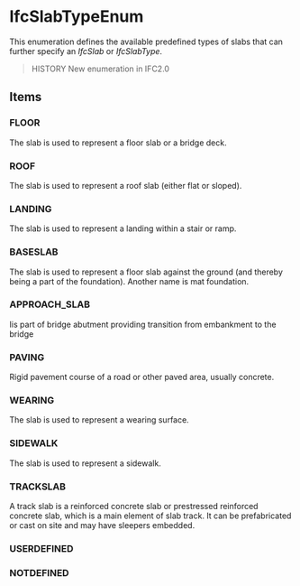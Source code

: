 # IfcSlabTypeEnum

This enumeration defines the available predefined types of slabs that can further specify an _IfcSlab_ or _IfcSlabType_.<!-- end of definition -->

> HISTORY  New enumeration in IFC2.0

## Items

### FLOOR
The slab is used to represent a floor slab or a bridge deck.

### ROOF
The slab is used to represent a roof slab (either flat or sloped).

### LANDING
The slab is used to represent a landing within a stair or ramp.

### BASESLAB
The slab is used to represent a floor slab against the ground (and thereby being a part of the foundation). Another name is mat foundation.

### APPROACH_SLAB
Iis part of bridge abutment providing transition from embankment to the bridge

### PAVING
Rigid pavement course of a road or other paved area, usually concrete.

### WEARING
The slab is used to represent a wearing surface.

### SIDEWALK
The slab is used to represent a sidewalk.

### TRACKSLAB
A track slab is a reinforced concrete slab or prestressed reinforced concrete slab, which is a main element of slab track. It can be prefabricated or cast on site and may have sleepers embedded.

### USERDEFINED


### NOTDEFINED

